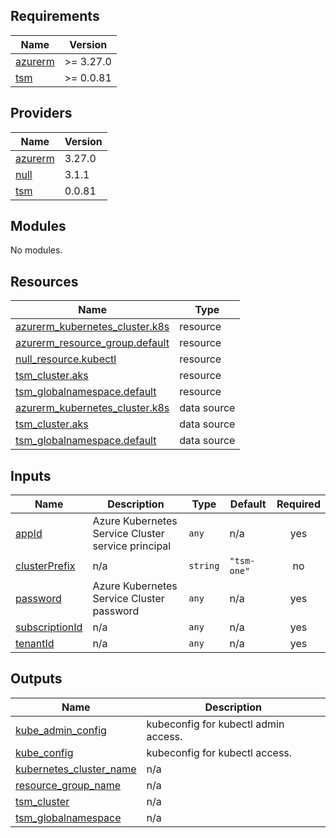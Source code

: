 ## Requirements

| Name | Version |
|------|---------|
| <a name="requirement_azurerm"></a> [azurerm](#requirement\_azurerm) | >= 3.27.0 |
| <a name="requirement_tsm"></a> [tsm](#requirement\_tsm) | >= 0.0.81 |

## Providers

| Name | Version |
|------|---------|
| <a name="provider_azurerm"></a> [azurerm](#provider\_azurerm) | 3.27.0 |
| <a name="provider_null"></a> [null](#provider\_null) | 3.1.1 |
| <a name="provider_tsm"></a> [tsm](#provider\_tsm) | 0.0.81 |

## Modules

No modules.

## Resources

| Name | Type |
|------|------|
| [azurerm_kubernetes_cluster.k8s](https://registry.terraform.io/providers/hashicorp/azurerm/latest/docs/resources/kubernetes_cluster) | resource |
| [azurerm_resource_group.default](https://registry.terraform.io/providers/hashicorp/azurerm/latest/docs/resources/resource_group) | resource |
| [null_resource.kubectl](https://registry.terraform.io/providers/hashicorp/null/latest/docs/resources/resource) | resource |
| [tsm_cluster.aks](https://registry.terraform.io/providers/robwafle/tsm/latest/docs/resources/cluster) | resource |
| [tsm_globalnamespace.default](https://registry.terraform.io/providers/robwafle/tsm/latest/docs/resources/globalnamespace) | resource |
| [azurerm_kubernetes_cluster.k8s](https://registry.terraform.io/providers/hashicorp/azurerm/latest/docs/data-sources/kubernetes_cluster) | data source |
| [tsm_cluster.aks](https://registry.terraform.io/providers/robwafle/tsm/latest/docs/data-sources/cluster) | data source |
| [tsm_globalnamespace.default](https://registry.terraform.io/providers/robwafle/tsm/latest/docs/data-sources/globalnamespace) | data source |

## Inputs

| Name | Description | Type | Default | Required |
|------|-------------|------|---------|:--------:|
| <a name="input_appId"></a> [appId](#input\_appId) | Azure Kubernetes Service Cluster service principal | `any` | n/a | yes |
| <a name="input_clusterPrefix"></a> [clusterPrefix](#input\_clusterPrefix) | n/a | `string` | `"tsm-one"` | no |
| <a name="input_password"></a> [password](#input\_password) | Azure Kubernetes Service Cluster password | `any` | n/a | yes |
| <a name="input_subscriptionId"></a> [subscriptionId](#input\_subscriptionId) | n/a | `any` | n/a | yes |
| <a name="input_tenantId"></a> [tenantId](#input\_tenantId) | n/a | `any` | n/a | yes |

## Outputs

| Name | Description |
|------|-------------|
| <a name="output_kube_admin_config"></a> [kube\_admin\_config](#output\_kube\_admin\_config) | kubeconfig for kubectl admin access. |
| <a name="output_kube_config"></a> [kube\_config](#output\_kube\_config) | kubeconfig for kubectl access. |
| <a name="output_kubernetes_cluster_name"></a> [kubernetes\_cluster\_name](#output\_kubernetes\_cluster\_name) | n/a |
| <a name="output_resource_group_name"></a> [resource\_group\_name](#output\_resource\_group\_name) | n/a |
| <a name="output_tsm_cluster"></a> [tsm\_cluster](#output\_tsm\_cluster) | n/a |
| <a name="output_tsm_globalnamespace"></a> [tsm\_globalnamespace](#output\_tsm\_globalnamespace) | n/a |
